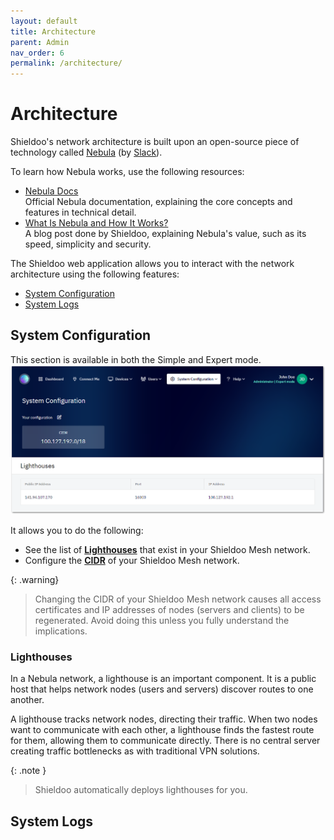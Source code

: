 ```yaml
---
layout: default
title: Architecture
parent: Admin
nav_order: 6
permalink: /architecture/
---
```


# Architecture
Shieldoo's network architecture is built upon an open-source piece of technology called [Nebula](https://github.com/slackhq/nebula) (by [Slack](https://github.com/slackhq)).

To learn how Nebula works, use the following resources:
- [Nebula Docs](https://nebula.defined.net/docs/)  
Official Nebula documentation, explaining the core concepts and features in technical detail.
- [What Is Nebula and How It Works?](https://www.shieldoo.io/blogs/what-is-nebula-and-how-it-works)  
A blog post done by Shieldoo, explaining Nebula's value, such as its speed, simplicity and security.

The Shieldoo web application allows you to interact with the network architecture using the following features:
- [System Configuration](/architecture/#system-configuration)
- [System Logs](/architecture/#system-logs)

## System Configuration
This section is available in both the Simple and Expert mode.
![](../../images/Architecture01.png)

It allows you to do the following:
- See the list of [__Lighthouses__](/architecture/#lighthouses) that exist in your Shieldoo Mesh network.
- Configure the [__CIDR__](https://www.rfc-editor.org/rfc/rfc4632) of your Shieldoo Mesh network.

{: .warning}
> Changing the CIDR of your Shieldoo Mesh network causes all access certificates and IP addresses of nodes (servers and clients) to be regenerated.
> Avoid doing this unless you fully understand the implications.

### Lighthouses
In a Nebula network, a lighthouse is an important component. It is a public host that helps network nodes (users and servers) discover routes to one another.

A lighthouse tracks network nodes, directing their traffic. When two nodes want to communicate with each other, a lighthouse finds the fastest route for them, allowing them to communicate directly. There is no central server creating traffic bottlenecks as with traditional VPN solutions.

{: .note }
> Shieldoo automatically deploys lighthouses for you.

## System Logs
<!---Telemetry Logs, Security Logs-->
